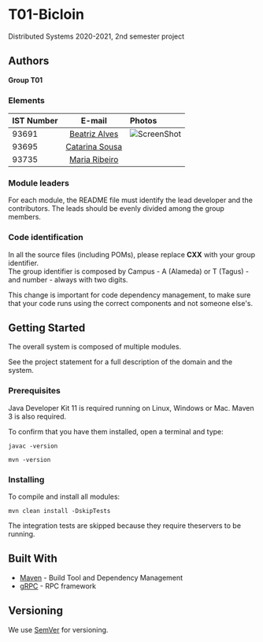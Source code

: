 # T01-Bicloin

Distributed Systems 2020-2021, 2nd semester project


## Authors

**Group T01**

### Elements
| IST Number          | E-mail 	| Photos
| :-----------------| :-------------------: | :-----------------|
| 93691	| [Beatriz Alves](mailto:beatriz.cruz.alves@tecnico.ulisboa.pt)| ![ScreenShot](https://git.rnl.tecnico.ulisboa.pt/SD-20-21-2/T01-Bicloin/src/branch/main/Photos/93691.jpg)|
| 93695	| [Catarina Sousa](mailto:catarinasousa2000@tecnico.ulisboa.pt)|             |
| 93735	| [Maria Ribeiro](mailto:maria.f.ribeiro@tecnico.ulisboa.pt)|             |



### Module leaders

For each module, the README file must identify the lead developer and the contributors.
The leads should be evenly divided among the group members.

### Code identification

In all the source files (including POMs), please replace __CXX__ with your group identifier.  
The group identifier is composed by Campus - A (Alameda) or T (Tagus) - and number - always with two digits.

This change is important for code dependency management, to make sure that your code runs using the correct components and not someone else's.


## Getting Started

The overall system is composed of multiple modules.

See the project statement for a full description of the domain and the system.

### Prerequisites

Java Developer Kit 11 is required running on Linux, Windows or Mac.
Maven 3 is also required.

To confirm that you have them installed, open a terminal and type:

```
javac -version

mvn -version
```

### Installing

To compile and install all modules:

```
mvn clean install -DskipTests
```

The integration tests are skipped because they require theservers to be running.


## Built With

* [Maven](https://maven.apache.org/) - Build Tool and Dependency Management
* [gRPC](https://grpc.io/) - RPC framework


## Versioning

We use [SemVer](http://semver.org/) for versioning. 
